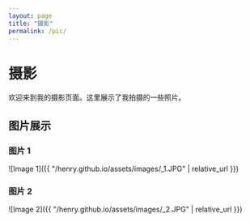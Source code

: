```yaml
---
layout: page
title: "摄影"
permalink: /pic/
---
```


# 摄影

欢迎来到我的摄影页面。这里展示了我拍摄的一些照片。

## 图片展示

### 图片 1
![Image 1]({{ "/henry.github.io/assets/images/_1.JPG" | relative_url }})

### 图片 2
![Image 2]({{ "/henry.github.io/assets/images/_2.JPG" | relative_url }})